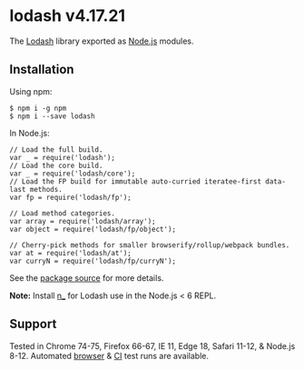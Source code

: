 # lodash v4.17.21

The [Lodash](https://lodash.com/) library exported as
[Node.js](https://nodejs.org/) modules.

## Installation

Using npm:

``` shell
$ npm i -g npm
$ npm i --save lodash
```

In Node.js:

``` {.javascript org-language="js"}
// Load the full build.
var _ = require('lodash');
// Load the core build.
var _ = require('lodash/core');
// Load the FP build for immutable auto-curried iteratee-first data-last methods.
var fp = require('lodash/fp');

// Load method categories.
var array = require('lodash/array');
var object = require('lodash/fp/object');

// Cherry-pick methods for smaller browserify/rollup/webpack bundles.
var at = require('lodash/at');
var curryN = require('lodash/fp/curryN');
```

See the [package
source](https://github.com/lodash/lodash/tree/4.17.21-npm) for more
details.

**Note:** Install [n\_](https://www.npmjs.com/package/n_) for Lodash use
in the Node.js \< 6 REPL.

## Support

Tested in Chrome 74-75, Firefox 66-67, IE 11, Edge 18, Safari 11-12, &
Node.js 8-12. Automated [browser](https://saucelabs.com/u/lodash) &
[CI](https://travis-ci.org/lodash/lodash/) test runs are available.
